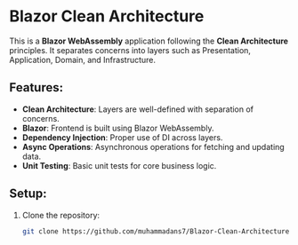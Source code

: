 # Blazor Clean Architecture

This is a **Blazor WebAssembly** application following the **Clean Architecture** principles. It separates concerns into layers such as Presentation, Application, Domain, and Infrastructure.

## Features:
- **Clean Architecture**: Layers are well-defined with separation of concerns.
- **Blazor**: Frontend is built using Blazor WebAssembly.
- **Dependency Injection**: Proper use of DI across layers.
- **Async Operations**: Asynchronous operations for fetching and updating data.
- **Unit Testing**: Basic unit tests for core business logic.

## Setup:
1. Clone the repository:
   ```bash
   git clone https://github.com/muhammadans7/Blazor-Clean-Architecture.git
